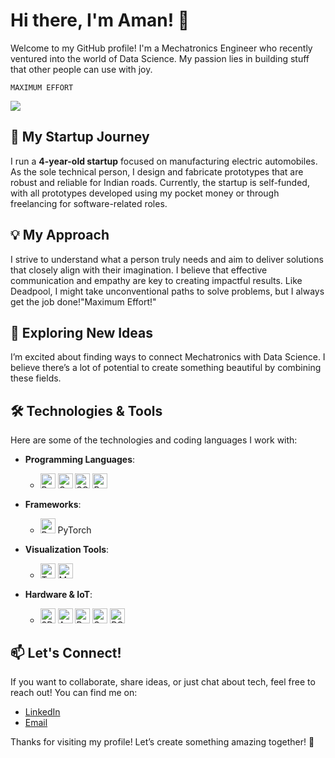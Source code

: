 # Hi there, I'm Aman! 👋

Welcome to my GitHub profile! I'm a Mechatronics Engineer who recently ventured into the world of Data Science. My passion lies in building stuff that other people can use with joy.
```
MAXIMUM EFFORT
```

![](https://komarev.com/ghpvc/?username=doubleCradle&style=flat-square)

## 🚗 My Startup Journey

I run a **4-year-old startup** focused on manufacturing electric automobiles. As the sole technical person, I design and fabricate prototypes that are robust and reliable for Indian roads. Currently, the startup is self-funded, with all prototypes developed using my pocket money or through freelancing for software-related roles. 

## 💡 My Approach

I strive to understand what a person truly needs and aim to deliver solutions that closely align with their imagination. I believe that effective communication and empathy are key to creating impactful results. Like Deadpool, I might take unconventional paths to solve problems, but I always get the job done!"Maximum Effort!"

## 🌱 Exploring New Ideas

I’m excited about finding ways to connect Mechatronics with Data Science. I believe there’s a lot of potential to create something beautiful by combining these fields.

## 🛠️ Technologies & Tools

Here are some of the technologies and coding languages I work with:

- **Programming Languages**:
  - <img src="https://upload.wikimedia.org/wikipedia/commons/c/c3/Python-logo-notext.svg" alt="Python" width="24" height="24"> <img src="https://upload.wikimedia.org/wikipedia/commons/1/18/C_Programming_Language.svg" alt="C" width="24" height="24"> <img src="https://www.svgrepo.com/show/303251/mysql-logo.svg" alt="SQL" width="24" height="24"> <img src="https://www.svgrepo.com/show/353478/bash-icon.svg" alt="Bash" width="24" height="24">

- **Frameworks**:
  - <img src="https://www.svgrepo.com/show/354240/pytorch.svg" alt="PyTorch" width="24" height="24"> PyTorch

- **Visualization Tools**:
  - <img src="https://www.tableau.com/sites/default/files/pages/tableau_logo.png" alt="Tableau" width="24" height="24"> <img src="https://matplotlib.org/_static/logo_dark.svg" alt="MatPlotlib" width="24" height="24">
 
- **Hardware & IoT**:
  - <img src="https://www.svgrepo.com/show/207054/3d-printer.svg" alt="3D Printing" width="24" height="24"> <img src="https://upload.wikimedia.org/wikipedia/commons/8/87/Arduino_Logo.svg" alt="Arduino" width="24" height="24"> <img src="https://www.svgrepo.com/show/354258/raspberry-pi.svg" alt="Raspberry Pi" width="24" height="24"> <img src="https://www.svgrepo.com/show/469825/smart-house.svg" alt="Sensors/Automation" width="24" height="24"> <img src="https://www.svgrepo.com/show/474770/circuit.svg" alt="PCBs" width="24" height="24">

## 📫 Let's Connect!

If you want to collaborate, share ideas, or just chat about tech, feel free to reach out! You can find me on:

- [LinkedIn](https://www.linkedin.com/in/iamagrawalaman) <!-- Replace with your LinkedIn profile link -->
- [Email](brutalbaniya@duck.com)

Thanks for visiting my profile! Let’s create something amazing together! 🚀
